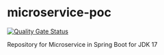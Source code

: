 # microservice-poc
[![Quality Gate Status](https://sonarcloud.io/api/project_badges/measure?project=upa-io_microservice-poc&metric=alert_status)](https://sonarcloud.io/summary/new_code?id=upa-io_microservice-poc)

Repository for Microservice in Spring Boot for JDK 17
